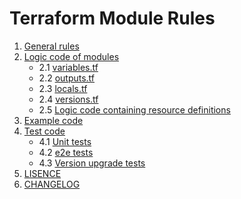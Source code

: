 # Terraform Module Rules

1. [General rules](../terraformModuleConstitution/general_rules.md)
2. [Logic code of modules](../terraformModuleConstitution/logic_code/readme.md)
    - 2.1 [variables.tf](../terraformModuleConstitution/logic_code/variables.tf.md)
    - 2.2 [outputs.tf](../terraformModuleConstitution/logic_code/outputs.md)
    - 2.3 [locals.tf](../terraformModuleConstitution/logic_code/locals.tf.md)
    - 2.4 [versions.tf](../terraformModuleConstitution/logic_code/versions.tf.md)
    - 2.5 [Logic code containing resource definitions](../terraformModuleConstitution/logic_code/resource.md)
3. [Example code](../terraformModuleConstitution/example_code.md)
4. [Test code](../terraformModuleConstitution/test_code/testing_code.md)
    - 4.1 [Unit tests](../terraformModuleConstitution/test_code/unit_test.md)
    - 4.2 [e2e tests](../terraformModuleConstitution/test_code/e2e_test.md)
    - 4.3 [Version upgrade tests](../terraformModuleConstitution/test_code/version_upgrade_tests.md)
5. [LISENCE](../terraformModuleConstitution/LISENCE.md)
6. [CHANGELOG](../terraformModuleConstitution/CHANGELOG.md)